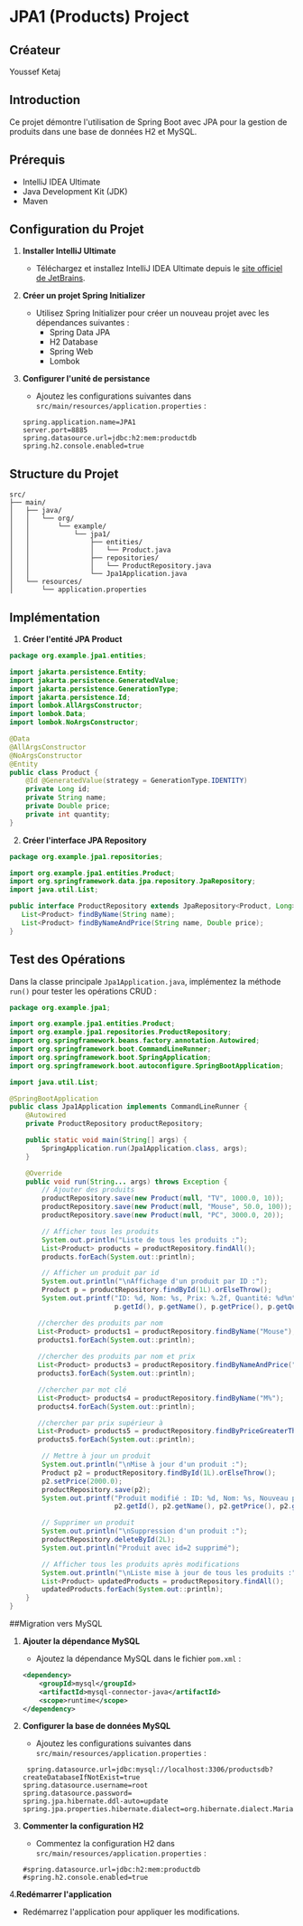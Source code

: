 # JPA1 (Products) Project

## Créateur
Youssef Ketaj

## Introduction
Ce projet démontre l'utilisation de Spring Boot avec JPA pour la gestion de produits dans une base de données H2 et MySQL.

## Prérequis
- IntelliJ IDEA Ultimate
- Java Development Kit (JDK)
- Maven

## Configuration du Projet

1. **Installer IntelliJ Ultimate**
    - Téléchargez et installez IntelliJ IDEA Ultimate depuis le [site officiel de JetBrains](https://www.jetbrains.com/idea/download/).

2. **Créer un projet Spring Initializer**
    - Utilisez Spring Initializer pour créer un nouveau projet avec les dépendances suivantes :
        - Spring Data JPA
        - H2 Database
        - Spring Web
        - Lombok

3. **Configurer l'unité de persistance**
    - Ajoutez les configurations suivantes dans `src/main/resources/application.properties` :

   ```properties
   spring.application.name=JPA1
   server.port=8885
   spring.datasource.url=jdbc:h2:mem:productdb
   spring.h2.console.enabled=true
   ```

## Structure du Projet

```
src/
├── main/
│   ├── java/
│   │   └── org/
│   │       └── example/
│   │           └── jpa1/
│   │               ├── entities/
│   │               │   └── Product.java
│   │               ├── repositories/
│   │               │   └── ProductRepository.java
│   │               └── Jpa1Application.java
│   └── resources/
│       └── application.properties
```

## Implémentation

1. **Créer l'entité JPA Product**

```java
package org.example.jpa1.entities;

import jakarta.persistence.Entity;
import jakarta.persistence.GeneratedValue;
import jakarta.persistence.GenerationType;
import jakarta.persistence.Id;
import lombok.AllArgsConstructor;
import lombok.Data;
import lombok.NoArgsConstructor;

@Data
@AllArgsConstructor
@NoArgsConstructor
@Entity
public class Product {
    @Id @GeneratedValue(strategy = GenerationType.IDENTITY)
    private Long id;
    private String name;
    private Double price;
    private int quantity;
}
```

2. **Créer l'interface JPA Repository**

```java
package org.example.jpa1.repositories;

import org.example.jpa1.entities.Product;
import org.springframework.data.jpa.repository.JpaRepository;
import java.util.List;

public interface ProductRepository extends JpaRepository<Product, Long> {
   List<Product> findByName(String name);
   List<Product> findByNameAndPrice(String name, Double price);
}
```

## Test des Opérations

Dans la classe principale `Jpa1Application.java`, implémentez la méthode `run()` pour tester les opérations CRUD :

```java
package org.example.jpa1;

import org.example.jpa1.entities.Product;
import org.example.jpa1.repositories.ProductRepository;
import org.springframework.beans.factory.annotation.Autowired;
import org.springframework.boot.CommandLineRunner;
import org.springframework.boot.SpringApplication;
import org.springframework.boot.autoconfigure.SpringBootApplication;

import java.util.List;

@SpringBootApplication
public class Jpa1Application implements CommandLineRunner {
    @Autowired
    private ProductRepository productRepository;

    public static void main(String[] args) {
        SpringApplication.run(Jpa1Application.class, args);
    }

    @Override
    public void run(String... args) throws Exception {
        // Ajouter des produits
        productRepository.save(new Product(null, "TV", 1000.0, 10));
        productRepository.save(new Product(null, "Mouse", 50.0, 100));
        productRepository.save(new Product(null, "PC", 3000.0, 20));

        // Afficher tous les produits
        System.out.println("Liste de tous les produits :");
        List<Product> products = productRepository.findAll();
        products.forEach(System.out::println);

        // Afficher un produit par id
        System.out.println("\nAffichage d'un produit par ID :");
        Product p = productRepository.findById(1L).orElseThrow();
        System.out.printf("ID: %d, Nom: %s, Prix: %.2f, Quantité: %d%n", 
                          p.getId(), p.getName(), p.getPrice(), p.getQuantity());

       //chercher des produits par nom
       List<Product> products1 = productRepository.findByName("Mouse");
       products1.forEach(System.out::println);
       
       //chercher des produits par nom et prix
       List<Product> products3 = productRepository.findByNameAndPrice("PC", 3000.0);
       products3.forEach(System.out::println);

       //chercher par mot clé
       List<Product> products4 = productRepository.findByName("M%");
       products4.forEach(System.out::println);

       //chercher par prix supérieur à
       List<Product> products5 = productRepository.findByPriceGreaterThan(1000.0);
       products5.forEach(System.out::println);

        // Mettre à jour un produit
        System.out.println("\nMise à jour d'un produit :");
        Product p2 = productRepository.findById(1L).orElseThrow();
        p2.setPrice(2000.0);
        productRepository.save(p2);
        System.out.printf("Produit modifié : ID: %d, Nom: %s, Nouveau prix: %.2f, Quantité: %d%n", 
                          p2.getId(), p2.getName(), p2.getPrice(), p2.getQuantity());

        // Supprimer un produit
        System.out.println("\nSuppression d'un produit :");
        productRepository.deleteById(2L);
        System.out.println("Produit avec id=2 supprimé");

        // Afficher tous les produits après modifications
        System.out.println("\nListe mise à jour de tous les produits :");
        List<Product> updatedProducts = productRepository.findAll();
        updatedProducts.forEach(System.out::println);
    }
}
```
##Migration vers MySQL

1. **Ajouter la dépendance MySQL**
    - Ajoutez la dépendance MySQL dans le fichier `pom.xml` :

   ```xml
   <dependency>
       <groupId>mysql</groupId>
       <artifactId>mysql-connector-java</artifactId>
       <scope>runtime</scope>
   </dependency>
   ```
2. **Configurer la base de données MySQL**
    - Ajoutez les configurations suivantes dans `src/main/resources/application.properties` :

   ```properties
    spring.datasource.url=jdbc:mysql://localhost:3306/productsdb?createDatabaseIfNotExist=true
   spring.datasource.username=root
   spring.datasource.password=
   spring.jpa.hibernate.ddl-auto=update
   spring.jpa.properties.hibernate.dialect=org.hibernate.dialect.MariaDBDialect
    ```
3. **Commenter la configuration H2**
    - Commentez la configuration H2 dans `src/main/resources/application.properties` :

   ```properties
   #spring.datasource.url=jdbc:h2:mem:productdb
   #spring.h2.console.enabled=true
   ```
   
4.**Redémarrer l'application**
   - Redémarrez l'application pour appliquer les modifications.
